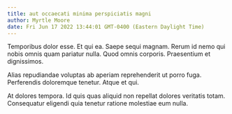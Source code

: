 ```yaml
---
title: aut occaecati minima perspiciatis magni
author: Myrtle Moore
date: Fri Jun 17 2022 13:44:01 GMT-0400 (Eastern Daylight Time)
---
```

Temporibus dolor esse. Et qui ea. Saepe sequi magnam. Rerum id nemo qui nobis omnis quam pariatur nulla. Quod omnis corporis. Praesentium et dignissimos.

 Alias repudiandae voluptas ab aperiam reprehenderit ut porro fuga. Perferendis doloremque tenetur. Atque et qui.

 At dolores tempora. Id quis quas aliquid non repellat dolores veritatis totam. Consequatur eligendi quia tenetur ratione molestiae eum nulla.